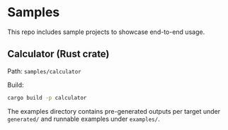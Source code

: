 # Samples

This repo includes sample projects to showcase end-to-end usage.

## Calculator (Rust crate)
Path: `samples/calculator`

Build:
```bash
cargo build -p calculator
```

The examples directory contains pre-generated outputs per target under `generated/` and runnable examples under `examples/`.
